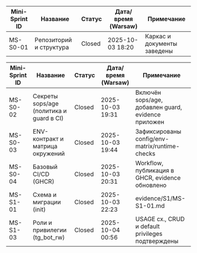 
| Mini-Sprint ID | Название | Статус | Дата/время (Warsaw) | Примечание |
|---|---|---|---|---|
| MS-S0-01 | Репозиторий и структура | Closed | 2025-10-03 18:20 | Каркас и документы заведены |

| Mini-Sprint ID | Название | Статус | Дата/время (Warsaw) | Примечание |
|---|---|---|---|---|
| MS-S0-02 | Секреты sops/age (политика и guard в CI) | Closed | 2025-10-03 19:31 | Включён sops/age, добавлен guard, evidence приложен |
| MS-S0-03 | ENV-контракт и матрица окружений | Closed | 2025-10-03 19:44 | Зафиксированы config/env-matrix/runtime-checks |
| MS-S0-04 | Базовый CI/CD (GHCR) | Closed | 2025-10-03 20:31 | Workflow, публикация в GHCR, evidence обновлено |
| MS-S1-01 | Схема и миграции (init) | Closed | 2025-10-03 22:23 | evidence/S1/MS-S1-01.md |
| MS-S1-03 | Роли и привилегии (tg_bot_rw) | Closed | 2025-10-04 00:56 | USAGE сх., CRUD и default privileges подтверждены |
